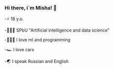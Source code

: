 ### Hi there, i`m Misha! 👋

-⚡️ 18 y.o.

-👨🏻‍🎓 SPbU "Artificial intelligence and data science"

-🧑🏻‍💻 I love ml and programming

-🏎 I love cars

-🌏  I speak Russian and English
